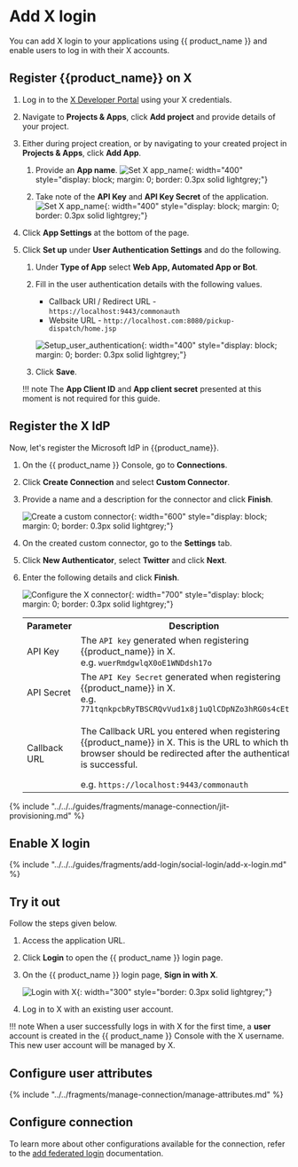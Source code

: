 # Add X login

You can add X login to your applications using {{ product_name }} and enable users to log in with their X accounts.

## Register {{product_name}} on X

1. Log in to the [X Developer Portal](https://developer.twitter.com/) using your X credentials.

2. Navigate to **Projects & Apps**, click **Add project** and provide details of your project.

3. Either during project creation, or by navigating to your created project in **Projects & Apps**, click **Add App**.

    1. Provide an **App name**.
       ![Set X app_name]({{base_path}}/assets/img/samples/x-app-name.png){: width="400" style="display: block; margin: 0; border: 0.3px solid lightgrey;"}

    2. Take note of the **API Key** and **API Key Secret** of the application.
       ![Set X app_name]({{base_path}}/assets/img/samples/x-key-token.png){: width="400" style="display: block; margin: 0; border: 0.3px solid lightgrey;"}

4. Click **App Settings** at the bottom of the page.

5. Click **Set up** under **User Authentication Settings** and do the following.

   1. Under **Type of App** select **Web App, Automated App or Bot**.

   2. Fill in the user authentication details with the following values.

      - Callback URI / Redirect URL - `https://localhost:9443/commonauth`
      - Website URL - `http://localhost.com:8080/pickup-dispatch/home.jsp`

      ![Setup_user_authentication]({{base_path}}/assets/img/samples/x-auth-config.png){: width="400" style="display: block; margin: 0; border: 0.3px solid lightgrey;"}

   3. Click **Save**.

    !!! note
        The **App Client ID** and **App client secret** presented at this moment is not required for this guide.

## Register the X IdP

Now, let's register the Microsoft IdP in {{product_name}}.

1. On the {{ product_name }} Console, go to **Connections**.

2. Click **Create Connection** and select **Custom Connector**.

3. Provide a name and a description for the connector and click **Finish**.

      ![Create a custom connector]({{base_path}}/assets/img/samples/x-custom-connector.png){: width="600" style="display: block; margin: 0; border: 0.3px solid lightgrey;"}

4. On the created custom connector, go to the **Settings** tab.

5. Click **New Authenticator**, select **Twitter** and click **Next**.

6. Enter the following details and click **Finish**.

      ![Configure the X connector]({{base_path}}/assets/img/samples/x-configure-connector.png){: width="700" style="display: block; margin: 0; border: 0.3px solid lightgrey;"}

      <table>
         <tr>
            <th>Parameter</th>
            <th>Description</th>
        </tr>
         <tr>
            <td>API Key</td>
            <td>The <code>API key</code> generated when registering {{product_name}} in X.<br>
               e.g. <code>wuerRmdgwlqX0oE1WNDdsh17o</code></td>
         </tr>
         <tr>
            <td>API Secret</td>
            <td>The <code>API Key Secret</code> generated when registering {{product_name}} in X.
            <br>
               e.g. <code>771tqnkpcbRyTBSCRQvVud1x8j1uQlCDpNZo3hRG0s4cEtsFky</code></td>
         </tr>
         <tr">
            <td>Callback URL</td>
            <td><p>The Callback URL you entered when registering {{product_name}} in X. This is the URL to which the browser should be redirected after the authentication is successful.</p>
            e.g. <code>https://localhost:9443/commonauth</code></td>
       </tr>
       </table>

{% include "../../../guides/fragments/manage-connection/jit-provisioning.md" %}

## Enable X login

{% include "../../../guides/fragments/add-login/social-login/add-x-login.md" %}

## Try it out

Follow the steps given below.

1. Access the application URL.

2. Click **Login** to open the {{ product_name }} login page.

3. On the {{ product_name }} login page, **Sign in with X**.

    ![Login with X]({{base_path}}/assets/img/guides/idp/x-idp/sign-in-with-x.png){: width="300" style="border: 0.3px solid lightgrey;"}

4. Log in to X with an existing user account.

!!! note
    When a user successfully logs in with X for the first time, a **user** account is created in the {{ product_name }} Console with the X username. This new user account will be managed by X.

## Configure user attributes

{% include "../../fragments/manage-connection/manage-attributes.md" %}

## Configure connection

To learn more about other configurations available for the connection, refer to the [add federated login]({{base_path}}/guides/authentication/federated-login) documentation.